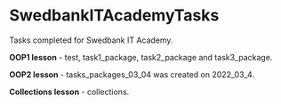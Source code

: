 # SwedbankITAcademyTasks
Tasks completed for Swedbank IT Academy.

<b>OOP1 lesson</b> - test, task1_package, task2_package and task3_package.

<b>OOP2 lesson</b> - tasks_packages_03_04 was created on 2022_03_4.

<b>Collections lesson</b> - collections.
